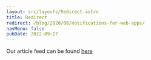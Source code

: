```yaml
---
layout: src/layouts/Redirect.astro
title: Redirect
redirect: /blog/2020/08/notifications-for-web-apps/
navMenu: false
pubDate: 2022-09-17
---
```

<div>
Our article feed can be found <a href="/blog/2020/08/notifications-for-web-apps/">here</a>
</div>
